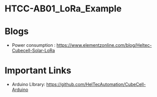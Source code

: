# HTCC-AB01_LoRa_Example

# Blogs
- Power consumption : https://www.elementzonline.com/blog/Heltec-Cubecell-Solar-LoRa

# Important Links

- Arduino LIbrary: https://github.com/HelTecAutomation/CubeCell-Arduino
